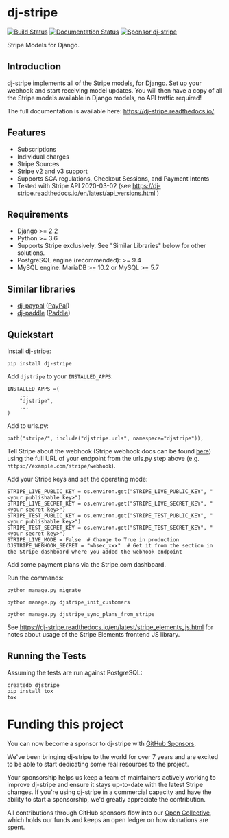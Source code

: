 # dj-stripe

[![Build Status](https://travis-ci.org/dj-stripe/dj-stripe.svg?branch=master)](https://travis-ci.org/dj-stripe/dj-stripe)
[![Documentation Status](https://readthedocs.org/projects/dj-stripe/badge/)](https://dj-stripe.readthedocs.io/)
[![Sponsor dj-stripe](https://img.shields.io/static/v1?label=Sponsor&message=%E2%9D%A4&logo=GitHub)](https://github.com/sponsors/dj-stripe)

Stripe Models for Django.

## Introduction

dj-stripe implements all of the Stripe models, for Django. Set up your
webhook and start receiving model updates. You will then have a copy of
all the Stripe models available in Django models, no API traffic
required!

The full documentation is available here:
<https://dj-stripe.readthedocs.io/>

## Features

-   Subscriptions
-   Individual charges
-   Stripe Sources
-   Stripe v2 and v3 support
-   Supports SCA regulations, Checkout Sessions, and Payment Intents
-   Tested with Stripe API <span class="title-ref">2020-03-02</span>
    (see <https://dj-stripe.readthedocs.io/en/latest/api_versions.html>
    )

## Requirements

-   Django &gt;= 2.2
-   Python &gt;= 3.6
-   Supports Stripe exclusively. See "Similar Libraries" below for other
    solutions.
-   PostgreSQL engine (recommended): &gt;= 9.4
-   MySQL engine: MariaDB &gt;= 10.2 or MySQL &gt;= 5.7

## Similar libraries

-   [dj-paypal](https://github.com/HearthSim/dj-paypal)
    ([PayPal](https://www.paypal.com/))
-   [dj-paddle](https://github.com/dj-paddle/dj-paddle)
    ([Paddle](https://paddle.com/))

## Quickstart

Install dj-stripe:

    pip install dj-stripe

Add `djstripe` to your `INSTALLED_APPS`:

    INSTALLED_APPS =(
        ...
        "djstripe",
        ...
    )

Add to urls.py:

    path("stripe/", include("djstripe.urls", namespace="djstripe")),

Tell Stripe about the webhook (Stripe webhook docs can be found
[here](https://stripe.com/docs/webhooks)) using the full URL of your
endpoint from the urls.py step above (e.g.
`https://example.com/stripe/webhook`).

Add your Stripe keys and set the operating mode:

    STRIPE_LIVE_PUBLIC_KEY = os.environ.get("STRIPE_LIVE_PUBLIC_KEY", "<your publishable key>")
    STRIPE_LIVE_SECRET_KEY = os.environ.get("STRIPE_LIVE_SECRET_KEY", "<your secret key>")
    STRIPE_TEST_PUBLIC_KEY = os.environ.get("STRIPE_TEST_PUBLIC_KEY", "<your publishable key>")
    STRIPE_TEST_SECRET_KEY = os.environ.get("STRIPE_TEST_SECRET_KEY", "<your secret key>")
    STRIPE_LIVE_MODE = False  # Change to True in production
    DJSTRIPE_WEBHOOK_SECRET = "whsec_xxx"  # Get it from the section in the Stripe dashboard where you added the webhook endpoint

Add some payment plans via the Stripe.com dashboard.

Run the commands:

    python manage.py migrate

    python manage.py djstripe_init_customers

    python manage.py djstripe_sync_plans_from_stripe

See <https://dj-stripe.readthedocs.io/en/latest/stripe_elements_js.html>
for notes about usage of the Stripe Elements frontend JS library.

## Running the Tests

Assuming the tests are run against PostgreSQL:

    createdb djstripe
    pip install tox
    tox

# Funding this project

You can now become a sponsor to dj-stripe with [GitHub Sponsors](https://github.com/sponsors/dj-stripe).

We've been bringing dj-stripe to the world for over 7 years and are excited to be able to start
dedicating some real resources to the project.

Your sponsorship helps us keep a team of maintainers actively working to improve dj-stripe and
ensure it stays up-to-date with the latest Stripe changes. If you're using dj-stripe in a commercial
capacity and have the ability to start a sponsorship, we'd greatly appreciate the contribution.

All contributions through GitHub sponsors flow into our [Open Collective](https://opencollective.com/dj-stripe),
which holds our funds and keeps an open ledger on how donations are spent.
